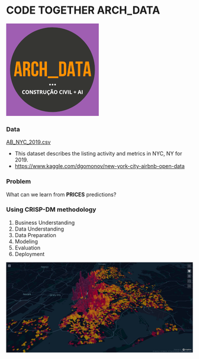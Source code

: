 # CODE TOGETHER ARCH_DATA
![ARCH_DATA_logo](image/ARCH_DATA_250.png)

### Data
[AB_NYC_2019.csv](/data/AB_NYC_2019.csv)

- This dataset describes the listing activity and metrics in NYC, NY for 2019.
- https://www.kaggle.com/dgomonov/new-york-city-airbnb-open-data

### Problem
What can we learn from __PRICES__ predictions?

### Using CRISP-DM methodology
1) Business Understanding
2) Data Understanding
3) Data Preparation
4) Modeling
5) Evaluation
6) Deployment

![kepler.gl](image/kepler.JPG)
